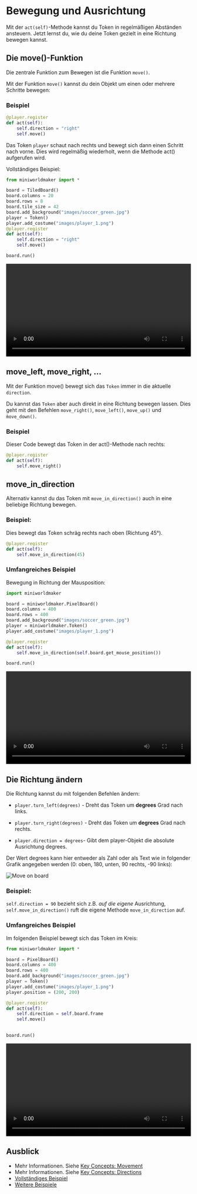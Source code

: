 # Bewegung und Ausrichtung 

Mit der ``act(self)``-Methode kannst du Token in regelmäßigen Abständen ansteuern. Jetzt lernst du, wie du deine Token gezielt in eine Richtung bewegen kannst.


## Die move()-Funktion


Die zentrale Funktion zum Bewegen ist die Funktion ``move()``.

Mit der Funktion ``move()`` kannst du dein Objekt um einen oder mehrere Schritte bewegen:


### Beispiel

```python
@player.register
def act(self):
    self.direction = "right"
    self.move()
```

Das Token `player` schaut nach rechts und bewegt sich dann einen Schritt nach vorne.
Dies wird regelmäßig wiederholt, wenn die Methode act() aufgerufen wird.

Vollständiges Beispiel:

```python
from miniworldmaker import *

board = TiledBoard()
board.columns = 20
board.rows = 8
board.tile_size = 42
board.add_background("images/soccer_green.jpg")
player = Token()
player.add_costume("images/player_1.png")
@player.register
def act(self):
    self.direction = "right"
    self.move()

board.run()
```

 <video controls loop width=100%>
  <source src="../_static/moving_token.webm" type="video/webm">
  Your browser does not support the video tag.
</video> 

## move_left, move_right, ...

Mit der Funktion move() bewegt sich das ``Token`` immer in die aktuelle ``direction``. 

Du kannst das ``Token`` aber auch direkt in eine Richtung bewegen lassen. Dies geht mit den Befehlen ``move_right()``, ``move_left()``, ``move_up()`` und ``m̀ove_down()``.

### Beispiel

Dieser Code bewegt das Token in der act()-Methode nach rechts:

```python
@player.register
def act(self):
    self.move_right()
```

## move_in_direction

Alternativ kannst du das Token mit ``move_in_direction()`` auch in eine beliebige Richtung bewegen.

### Beispiel:


Dies bewegt das Token schräg rechts nach oben (Richtung 45°). 

```python
@player.register
def act(self):
    self.move_in_direction(45)
```

### Umfangreiches Beispiel

Bewegung in Richtung der Mausposition:

```python
import miniworldmaker

board = miniworldmaker.PixelBoard()
board.columns = 400
board.rows = 400
board.add_background("images/soccer_green.jpg")
player = miniworldmaker.Token()
player.add_costume("images/player_1.png")

@player.register
def act(self):
    self.move_in_direction(self.board.get_mouse_position())

board.run()
```

 <video controls loop width=100%>
  <source src="../_static/followmouse.webm" type="video/webm">
  Your browser does not support the video tag.
</video> 


## Die Richtung ändern


Die Richtung kannst du mit folgenden Befehlen ändern:

  * ``player.turn_left(degrees)`` - Dreht das Token um **degrees** Grad nach links.

  * ``player.turn_right(degrees)`` - Dreht das Token um **degrees** Grad nach rechts.

  * ``player.direction = degrees``- Gibt dem player-Objekt die absolute Ausrichtung degrees.
  
  Der Wert degrees kann hier entweder als Zahl oder als Text wie in folgender Grafik angegeben werden (0: oben, 180, unten, 90 rechts, -90 links):

![Move on board](/_images/movement.jpg)
  
### Beispiel:


``self.direction = 90`` bezieht sich z.B. *auf die eigene* Ausrichtung, ``self.move_in_direction()`` ruft die eigene Methode ``move_in_direction`` auf.

### Umfangreiches Beispiel

Im folgenden Beispiel bewegt sich das Token im Kreis:

```python
from miniworldmaker import *

board = PixelBoard()
board.columns = 400
board.rows = 400
board.add_background("images/soccer_green.jpg")
player = Token()
player.add_costume("images/player_1.png")
player.position = (200, 200)

@player.register
def act(self):
    self.direction = self.board.frame
    self.move()
    

board.run()
```

 <video controls loop width=100%>
  <source src="../_static/move_in_circle.webm" type="video/webm">
  Your browser does not support the video tag.
</video> 





## Ausblick

* Mehr Informationen. Siehe [Key Concepts: Movement](../key_concepts/movement)
* Mehr Informationen. Siehe [Key Concepts: Directions](../key_concepts/directions)
* [Vollständiges Beispiel](https://codeberg.org/a_siebel/miniworldmaker_cookbook/src/branch/main/examples/tutorial/04%20-%20movement%20and%20direction.py)
* [Weitere Beispiele](https://codeberg.org/a_siebel/miniworldmaker_cookbook/src/branch/main/examples/tests/2%20Movement)
